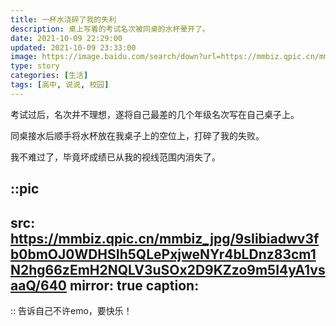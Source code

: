 ```yaml
---
title: 一杯水浇碎了我的失利
description: 桌上写着的考试名次被同桌的水杯晕开了。
date: 2021-10-09 22:29:00
updated: 2021-10-09 23:33:00
image: https://image.baidu.com/search/down?url=https://mmbiz.qpic.cn/mmbiz_jpg/9sIibiadwv3fb0bmOJ0WDHSIh5QLePxjweNYr4bLDnz83cm1N2hg66zEmH2NQLV3uSOx2D9KZzo9m5I4yA1vsaaQ/640
type: story
categories: [生活]
tags: [高中, 说说, 校园]
---
```


考试过后，名次并不理想，遂将自己最差的几个年级名次写在自己桌子上。

同桌接水后顺手将水杯放在我桌子上的空位上，打碎了我的失败。

我不难过了，毕竟坏成绩已从我的视线范围内消失了。

::pic
---
src: https://mmbiz.qpic.cn/mmbiz_jpg/9sIibiadwv3fb0bmOJ0WDHSIh5QLePxjweNYr4bLDnz83cm1N2hg66zEmH2NQLV3uSOx2D9KZzo9m5I4yA1vsaaQ/640
mirror: true
caption:
---
::
告诉自己不许emo，要快乐！
